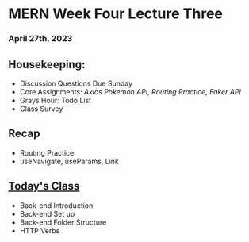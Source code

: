 # MERN Week Four Lecture Three
### April 27th, 2023

## Housekeeping:
- Discussion Questions Due Sunday
- Core Assignments: *Axios Pokemon API, Routing Practice, Faker API*
- Grays Hour: Todo List
- Class Survey

## Recap
- Routing Practice
- useNavigate, useParams, Link

## <u>Today's Class</u>
- Back-end Introduction
- Back-end Set up
- Back-end Folder Structure
- HTTP Verbs